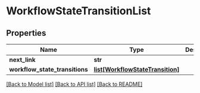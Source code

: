# WorkflowStateTransitionList

## Properties
Name | Type | Description | Notes
------------ | ------------- | ------------- | -------------
**next_link** | **str** |  | [optional] 
**workflow_state_transitions** | [**list[WorkflowStateTransition]**](WorkflowStateTransition.md) |  | [optional] 

[[Back to Model list]](../README.md#documentation-for-models) [[Back to API list]](../README.md#documentation-for-api-endpoints) [[Back to README]](../README.md)


